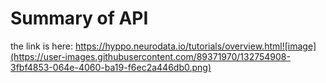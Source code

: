 # Summary of API
the link is here: https://hyppo.neurodata.io/tutorials/overview.html![image](https://user-images.githubusercontent.com/89371970/132754908-3fbf4853-064e-4060-ba19-f6ec2a446db0.png)
